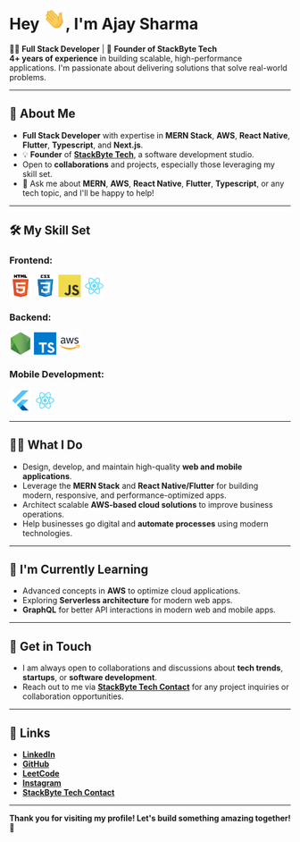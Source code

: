 # Hey <img src="https://github.com/ajaysharma12799/ajaysharma12799/blob/master/wave.gif" width="40px">, I'm Ajay Sharma

👨‍💻 **Full Stack Developer** | 🚀 **Founder of StackByte Tech**  
**4+ years of experience** in building scalable, high-performance applications. I'm passionate about delivering solutions that solve real-world problems.

---

## 🚀 About Me

- **Full Stack Developer** with expertise in **MERN Stack**, **AWS**, **React Native**, **Flutter**, **Typescript**, and **Next.js**.
- 💡 **Founder** of [**StackByte Tech**](https://www.stackbyte.tech/), a software development studio.
- Open to **collaborations** and projects, especially those leveraging my skill set.
- 💬 Ask me about **MERN**, **AWS**, **React Native**, **Flutter**, **Typescript**, or any tech topic, and I'll be happy to help!

---

## 🛠️ My Skill Set

### Frontend:
<code><img height="40" src="https://raw.githubusercontent.com/github/explore/80688e429a7d4ef2fca1e82350fe8e3517d3494d/topics/html/html.png"></code>
<code><img height="40" src="https://raw.githubusercontent.com/github/explore/80688e429a7d4ef2fca1e82350fe8e3517d3494d/topics/css/css.png"></code>
<code><img height="40" src="https://raw.githubusercontent.com/github/explore/80688e429a7d4ef2fca1e82350fe8e3517d3494d/topics/javascript/javascript.png"></code>
<code><img height="40" src="https://raw.githubusercontent.com/github/explore/80688e429a7d4ef2fca1e82350fe8e3517d3494d/topics/react/react.png"></code>

### Backend:
<code><img height="40" src="https://raw.githubusercontent.com/github/explore/80688e429a7d4ef2fca1e82350fe8e3517d3494d/topics/nodejs/nodejs.png"></code>
<code><img height="40" src="https://raw.githubusercontent.com/github/explore/80688e429a7d4ef2fca1e82350fe8e3517d3494d/topics/typescript/typescript.png"></code>
<code><img height="40" src="https://raw.githubusercontent.com/github/explore/80688e429a7d4ef2fca1e82350fe8e3517d3494d/topics/aws/aws.png"></code>

### Mobile Development:
<code><img height="40" src="https://raw.githubusercontent.com/github/explore/80688e429a7d4ef2fca1e82350fe8e3517d3494d/topics/flutter/flutter.png"></code>
<code><img height="40" src="https://raw.githubusercontent.com/github/explore/80688e429a7d4ef2fca1e82350fe8e3517d3494d/topics/react-native/react-native.png"></code>

---

## 🧑‍💻 What I Do

- Design, develop, and maintain high-quality **web and mobile applications**.
- Leverage the **MERN Stack** and **React Native/Flutter** for building modern, responsive, and performance-optimized apps.
- Architect scalable **AWS-based cloud solutions** to improve business operations.
- Help businesses go digital and **automate processes** using modern technologies.

---

## 🌱 I'm Currently Learning

- Advanced concepts in **AWS** to optimize cloud applications.
- Exploring **Serverless architecture** for modern web apps.
- **GraphQL** for better API interactions in modern web and mobile apps.

---

## 💬 Get in Touch

- I am always open to collaborations and discussions about **tech trends**, **startups**, or **software development**.
- Reach out to me via **[StackByte Tech Contact](https://www.stackbyte.tech/contact)** for any project inquiries or collaboration opportunities.

---

## 🔗 Links

- **[LinkedIn](https://www.linkedin.com/in/ajaysharma12799/)**
- **[GitHub](https://www.github.com/ajaysharma12799/)**
- **[LeetCode](https://leetcode.com/ajaysharma12799/)**
- **[Instagram](https://www.instagram.com/ajaysharma12799/)**
- **[StackByte Tech Contact](https://www.stackbyte.tech/contact)**

---

**Thank you for visiting my profile! Let's build something amazing together! 🚀**
